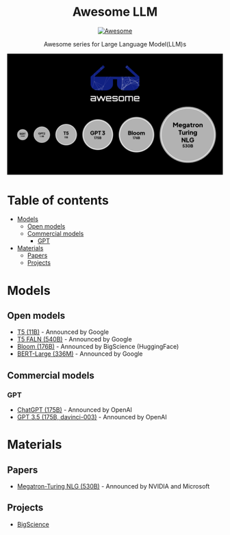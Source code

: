 <h1 align="center">Awesome LLM</h1>
<p align="center"><a href="https://awesome.re"><img src="https://awesome.re/badge.svg" alt="Awesome" /></a></p>
<p align="center">Awesome series for Large Language Model(LLM)s</p>

<p align="center"><img width="880" src="./cover.png" /></p>

# Table of contents

- [Models](#models)
   - [Open models](#open-models)
   - [Commercial models](#commercial-models)
      - [GPT](#gpt)
- [Materials](#materials)
   - [Papers](#papers)
   - [Projects](#projects)

# Models

## Open models

- [T5 (11B)](https://huggingface.co/docs/transformers/model_doc/t5) - Announced by Google
- [T5 FALN (540B)](https://huggingface.co/google/flan-t5-xxl) - Announced by Google
- [Bloom (176B)](https://huggingface.co/bigscience/bloom) - Announced by BigScience (HuggingFace)
- [BERT-Large (336M)](https://huggingface.co/bert-large-uncased) - Announced by Google

## Commercial models

### GPT

- [ChatGPT (175B)](https://openai.com/blog/chatgpt/) - Announced by OpenAI
- [GPT 3.5 (175B, davinci-003)](https://platform.openai.com/docs/models/gpt-3) - Announced by OpenAI

# Materials

## Papers

- [Megatron-Turing NLG (530B)](https://arxiv.org/abs/2201.11990) - Announced by NVIDIA and Microsoft

## Projects

- [BigScience](https://bigscience.huggingface.co/)
